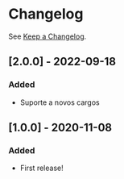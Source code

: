 # Changelog

See [Keep a Changelog](http://keepachangelog.com/).


## [2.0.0] - 2022-09-18
### Added
- Suporte a novos cargos

## [1.0.0] - 2020-11-08
### Added
- First release!
